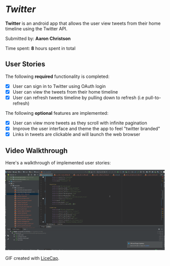 # *Twitter*

**Twitter** is an android app that allows the user view tweets from their home timeline using the Twitter API.

Submitted by: **Aaron Christson**

Time spent: **8** hours spent in total

## User Stories

The following **required** functionality is completed:

* [x] User can sign in to Twitter using OAuth login
* [x] User can view the tweets from their home timeline 
* [x] User can refresh tweets timeline by pulling down to refresh (i.e pull-to-refresh)

The following **optional** features are implemented:
* [x] User can view more tweets as they scroll with infinite pagination
* [x] Improve the user interface and theme the app to feel "twitter branded"
* [x] Links in tweets are clickable and will launch the web browser 

## Video Walkthrough

Here's a walkthrough of implemented user stories:

<img src='twitter.gif' title='Video Walkthrough' width='' alt='Video Walkthrough' />

GIF created with [LiceCap](http://www.cockos.com/licecap/).

